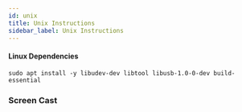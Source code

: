 ```yaml
---
id: unix
title: Unix Instructions
sidebar_label: Unix Instructions
---
```



#### Linux Dependencies
```
sudo apt install -y libudev-dev libtool libusb-1.0-0-dev build-essential
```
### Screen Cast
<script id="asciicast-uKHdXk9NCx6tLeG4ddzmWdJ8k" src="https://asciinema.org/a/uKHdXk9NCx6tLeG4ddzmWdJ8k.js" data-size="medium" data-speed="2" async></script>

